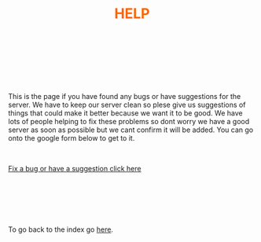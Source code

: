 <h1 style="text-align: center;"><span style="color: #ff6600;">HELP</span></h1>
<p>&nbsp;</p>
<p>&nbsp;</p>
<p>&nbsp;</p>
<p>&nbsp;</p>
<p>This is the page if you have found any bugs or have suggestions for the server. We have to keep our server clean so plese give us suggestions of things that could make it better because we want it to be good. We have lots of people helping to fix these problems so dont worry we have a good server as soon as possible but we cant confirm it will be added. You can go onto the google form below to get to it.&nbsp;&nbsp;</p>
<p>&nbsp;</p>
<p><a href="https://docs.google.com/forms/d/e/1FAIpQLSfSLKpeIgiwLDXkWYto2f6Q-_vFS7qL-Srtd0W2hJlOmjyT0w/viewform?usp=sf_link">Fix a bug or have a suggestion click here </a></p>
<p>&nbsp;</p>
<p>&nbsp;</p>
<p>&nbsp;</p>
<p>To go back to the index go&nbsp;<a href="https://farmergamer2437.github.io/Hub2/">here</a>.</p>
